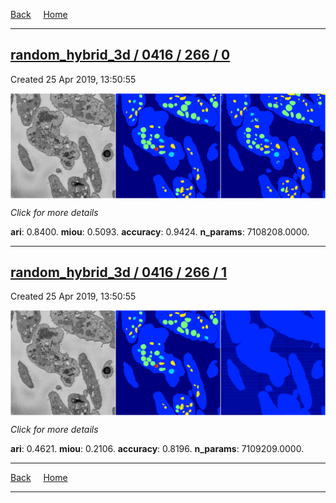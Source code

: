 
[Back](..)&nbsp;&nbsp;&nbsp;&nbsp;&nbsp;[Home](https://leapmanlab.github.io/snapshots)

---

<div class="summary"><a href="0"><h2>random_hybrid_3d / 0416 / 266 / 0</h2></a><p>Created 25 Apr 2019, 13:50:55
</p><a href="0"><img src="0/media/summary.png" align="center"></a><p>
<i>Click for more details</i>
</p></div>

**ari**: 0.8400. **miou**: 0.5093. **accuracy**: 0.9424. **n_params**: 7108208.0000. 

---

<div class="summary"><a href="1"><h2>random_hybrid_3d / 0416 / 266 / 1</h2></a><p>Created 25 Apr 2019, 13:50:55
</p><a href="1"><img src="1/media/summary.png" align="center"></a><p>
<i>Click for more details</i>
</p></div>

**ari**: 0.4621. **miou**: 0.2106. **accuracy**: 0.8196. **n_params**: 7109209.0000. 

---

[Back](..)&nbsp;&nbsp;&nbsp;&nbsp;&nbsp;[Home](https://leapmanlab.github.io/snapshots)

---